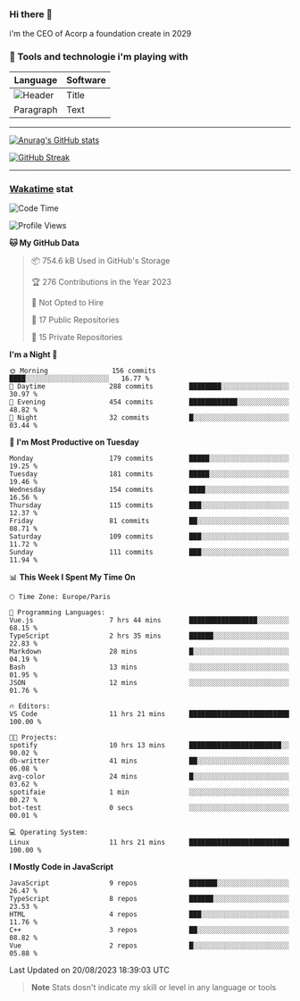### Hi there 👋

i'm the CEO of Acorp a foundation create in 2029  

### 🧰 Tools and technologie i'm playing with

 | Language | Software |
| ----------- | ----------- |
| ![Header](https://img.shields.io/badge/Nuxt3-green&style=for-the-badge&logo=nustjs&logoColor=00DC82) | Title |
| Paragraph | Text |

---

[![Anurag's GitHub stats](https://github-readme-stats.vercel.app/api?username=ackimixs&show_icons=true&theme=github_dark&count_private=true)](https://www.ackimixs.xyz)

[![GitHub Streak](https://github-readme-streak-stats.herokuapp.com?user=Ackimixs&theme=github-dark-blue&date_format=j%20M%5B%20Y%5D&mode=weekly)](https://git.io/streak-stats)

---
 
 ### [Wakatime](https://wakatime.com/) stat

<!--START_SECTION:waka-->
![Code Time](http://img.shields.io/badge/Code%20Time-735%20hrs%2019%20mins-blue)

![Profile Views](http://img.shields.io/badge/Profile%20Views-0-blue)

**🐱 My GitHub Data** 

> 📦 754.6 kB Used in GitHub's Storage 
 > 
> 🏆 276 Contributions in the Year 2023
 > 
> 🚫 Not Opted to Hire
 > 
> 📜 17 Public Repositories 
 > 
> 🔑 15 Private Repositories 
 > 
**I'm a Night 🦉** 

```text
🌞 Morning                156 commits         ████░░░░░░░░░░░░░░░░░░░░░   16.77 % 
🌆 Daytime                288 commits         ████████░░░░░░░░░░░░░░░░░   30.97 % 
🌃 Evening                454 commits         ████████████░░░░░░░░░░░░░   48.82 % 
🌙 Night                  32 commits          █░░░░░░░░░░░░░░░░░░░░░░░░   03.44 % 
```
📅 **I'm Most Productive on Tuesday** 

```text
Monday                   179 commits         █████░░░░░░░░░░░░░░░░░░░░   19.25 % 
Tuesday                  181 commits         █████░░░░░░░░░░░░░░░░░░░░   19.46 % 
Wednesday                154 commits         ████░░░░░░░░░░░░░░░░░░░░░   16.56 % 
Thursday                 115 commits         ███░░░░░░░░░░░░░░░░░░░░░░   12.37 % 
Friday                   81 commits          ██░░░░░░░░░░░░░░░░░░░░░░░   08.71 % 
Saturday                 109 commits         ███░░░░░░░░░░░░░░░░░░░░░░   11.72 % 
Sunday                   111 commits         ███░░░░░░░░░░░░░░░░░░░░░░   11.94 % 
```


📊 **This Week I Spent My Time On** 

```text
🕑︎ Time Zone: Europe/Paris

💬 Programming Languages: 
Vue.js                   7 hrs 44 mins       █████████████████░░░░░░░░   68.15 % 
TypeScript               2 hrs 35 mins       ██████░░░░░░░░░░░░░░░░░░░   22.83 % 
Markdown                 28 mins             █░░░░░░░░░░░░░░░░░░░░░░░░   04.19 % 
Bash                     13 mins             ░░░░░░░░░░░░░░░░░░░░░░░░░   01.95 % 
JSON                     12 mins             ░░░░░░░░░░░░░░░░░░░░░░░░░   01.76 % 

🔥 Editors: 
VS Code                  11 hrs 21 mins      █████████████████████████   100.00 % 

🐱‍💻 Projects: 
spotify                  10 hrs 13 mins      ███████████████████████░░   90.02 % 
db-writter               41 mins             ██░░░░░░░░░░░░░░░░░░░░░░░   06.08 % 
avg-color                24 mins             █░░░░░░░░░░░░░░░░░░░░░░░░   03.62 % 
spotifaie                1 min               ░░░░░░░░░░░░░░░░░░░░░░░░░   00.27 % 
bot-test                 0 secs              ░░░░░░░░░░░░░░░░░░░░░░░░░   00.01 % 

💻 Operating System: 
Linux                    11 hrs 21 mins      █████████████████████████   100.00 % 
```

**I Mostly Code in JavaScript** 

```text
JavaScript               9 repos             ███████░░░░░░░░░░░░░░░░░░   26.47 % 
TypeScript               8 repos             ██████░░░░░░░░░░░░░░░░░░░   23.53 % 
HTML                     4 repos             ███░░░░░░░░░░░░░░░░░░░░░░   11.76 % 
C++                      3 repos             ██░░░░░░░░░░░░░░░░░░░░░░░   08.82 % 
Vue                      2 repos             █░░░░░░░░░░░░░░░░░░░░░░░░   05.88 % 
```




 Last Updated on 20/08/2023 18:39:03 UTC
<!--END_SECTION:waka-->

> **Note**
> Stats dosn't indicate my skill or level in any language or tools
